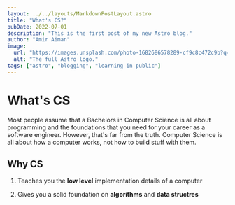 ```yaml
---
layout: ../../layouts/MarkdownPostLayout.astro
title: "What's CS?"
pubDate: 2022-07-01
description: "This is the first post of my new Astro blog."
author: "Amir Aiman"
image:
  url: "https://images.unsplash.com/photo-1682686578289-cf9c8c472c9b?q=80&w=870&auto=format&fit=crop&ixlib=rb-4.0.3&ixid=M3wxMjA3fDF8MHxwaG90by1wYWdlfHx8fGVufDB8fHx8fA%3D%3D"
  alt: "The full Astro logo."
tags: ["astro", "blogging", "learning in public"]
---
```


# What's CS

Most people assume that a Bachelors in Computer Science is all about programming
and the foundations that you need for your career as a software engineer. However,
that's far from the truth. Computer Science is all about how a computer works, not
how to build stuff with them.

## Why CS

1. Teaches you the **low level** implementation details of a computer

2. Gives you a solid foundation on **algorithms** and **data structres**
